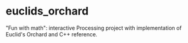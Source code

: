 # euclids_orchard
"Fun with math": interactive Processing project with implementation of Euclid's Orchard and C++ reference.
